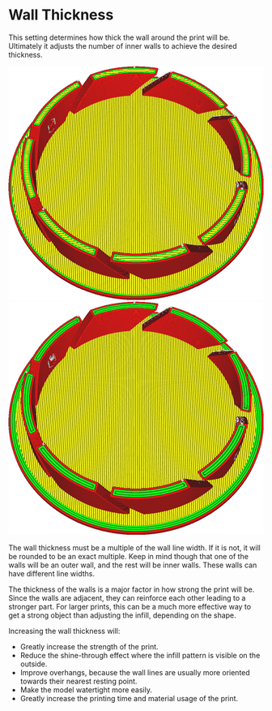 Wall Thickness
====
This setting determines how thick the wall around the print will be. Ultimately it adjusts the number of inner walls to achieve the desired thickness.

<!--screenshot {
"image_path": "wall_thickness_0.8.png",
"models": [
    {
        "script": "rotary_tumbler_lid.scad",
        "transformation": ["scale(0.4)"]
    }
],
"camera_position": [50, 50, 124],
"settings": {
    "skin_outline_count": 0,
    "wall_line_count": 2
},
"colours": 32
}-->
<!--screenshot {
"image_path": "wall_thickness_1.6.png",
"models": [
    {
        "script": "rotary_tumbler_lid.scad",
        "transformation": ["scale(0.4)"]
    }
],
"camera_position": [50, 50, 124],
"settings": {
    "skin_outline_count": 0,
    "wall_line_count": 4
},
"colours": 32
}-->
![0.8mm thick walls](images/wall_thickness_0.8.png)
![1.6mm thick walls](images/wall_thickness_1.6.png)

The wall thickness must be a multiple of the wall line width. If it is not, it will be rounded to be an exact multiple. Keep in mind though that one of the walls will be an outer wall, and the rest will be inner walls. These walls can have different line widths.

The thickness of the walls is a major factor in how strong the print will be. Since the walls are adjacent, they can reinforce each other leading to a stronger part. For larger prints, this can be a much more effective way to get a strong object than adjusting the infill, depending on the shape.

Increasing the wall thickness will:
* Greatly increase the strength of the print.
* Reduce the shine-through effect where the infill pattern is visible on the outside.
* Improve overhangs, because the wall lines are usually more oriented towards their nearest resting point.
* Make the model watertight more easily.
* Greatly increase the printing time and material usage of the print.